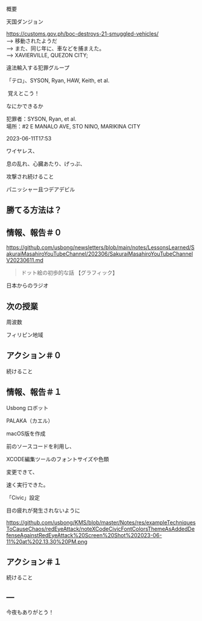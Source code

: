 概要

天国ダンジョン

https://customs.gov.ph/boc-destroys-21-smuggled-vehicles/<br/>
—> 移動されたようだ<br/>
—> また、同じ年に、車などを捕まえた。<br/>
—> XAVIERVILLE, QUEZON CITY;

違法輸入する犯罪グループ

「テロ」、SYSON, Ryan, HAW, Keith, et al.

 覚えとこう！

なにかできるか

犯罪者：SYSON, Ryan, et al.<br/>
場所：#2 E MANALO AVE, STO NINO, MARIKINA CITY

2023-06-11T17:53

ワイヤレス、

息の乱れ、心臓あたり、げっぷ、

攻撃され続けること

パニッシャー且つデアデビル

## 勝てる方法は？

## 情報、報告＃０

https://github.com/usbong/newsletters/blob/main/notes/LessonsLearned/SakuraiMasahiroYouTubeChannel/202306/SakuraiMasahiroYouTubeChannelV20230611.md

> ドット絵の初歩的な話 【グラフィック】

日本からのラジオ

## 次の授業

周波数

フィリピン地域

## アクション＃０

続けること


## 情報、報告＃１

Usbong ロボット

PALAKA（カエル）

macOS版を作成

前のソースコードを利用し、

XCODE編集ツールのフォントサイズや色類

変更できて、

速く実行できた。

「Civic」設定

目の疲れが発生されないように

https://github.com/usbong/KMS/blob/master/Notes/res/exampleTechniquesToCauseChaos/redEyeAttack/noteXCodeCivicFontColorsThemeAsAddedDefenseAgainstRedEyeAttack%20Screen%20Shot%202023-06-11%20at%202.13.30%20PM.png

## アクション＃１

続けること

## —

今夜もありがとう！
